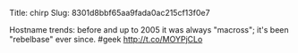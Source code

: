 Title: chirp
Slug: 8301d8bbf65aa9fada0ac215cf13f0e7

Hostname trends: before and up to 2005 it was always "macross"; it's been "rebelbase" ever since. #geek <a href="http://t.co/MOYPjCLo">http://t.co/MOYPjCLo</a>
